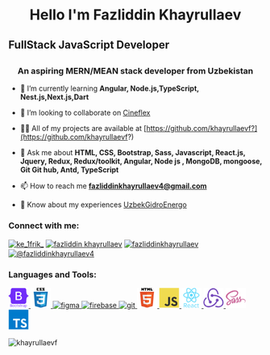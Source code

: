 <h1 align="center">Hello I'm Fazliddin Khayrullaev </h1>
<h2> FullStack JavaScript Developer <h2/>
<h3 align="center">An aspiring MERN/MEAN stack developer from Uzbekistan</h3>

- 🌱 I’m currently learning **Angular, Node.js,TypeScript, Nest.js,Next.js,Dart**

- 👯 I’m looking to collaborate on [Cineflex](https://github.com/khayrullaevf/cineflex-backend)

- 👨‍💻 All of my projects are available at [https://github.com/khayrullaevf?](https://github.com/khayrullaevf?)

<!-- - 📝 I regularly write articles on [https://t.me/fazliddinkhayrullaev](https://t.me/fazliddinkhayrullaev) -->

- 💬 Ask me about **HTML, CSS, Bootstrap, Sass, Javascript, React.js, Jquery, Redux, Redux/toolkit, Angular, Node js , MongoDB, mongoose, Git Git hub, Antd, TypeScript**

- 📫 How to reach me **fazliddinkhayrullaev4@gmail.com**

- 📄 Know about my experiences [UzbekGidroEnergo](https://github.com/uzgidro)

<h3 align="left">Connect with me:</h3>
<p align="left">
<a href="https://twitter.com/fazliddinkhoff" target="blank"><img align="center" src="https://raw.githubusercontent.com/rahuldkjain/github-profile-readme-generator/master/src/images/icons/Social/twitter.svg" alt="ke_1frik_" height="30" width="40" /></a>
<a href="https://www.linkedin.com/in/fazliddin-khayrullaev-3a3b34228/" target="blank"><img align="center" src="https://raw.githubusercontent.com/rahuldkjain/github-profile-readme-generator/master/src/images/icons/Social/linked-in-alt.svg" alt="fazliddin khayrullaev" height="30" width="40" /></a>
<a href="https://instagram.com/fazliddinkhayrullaev" target="blank"><img align="center" src="https://raw.githubusercontent.com/rahuldkjain/github-profile-readme-generator/master/src/images/icons/Social/instagram.svg" alt="fazliddinkhayrullaev" height="30" width="40" /></a>
<a href="https://medium.com/@fazliddinkhayrullaev4" target="blank"><img align="center" src="https://raw.githubusercontent.com/rahuldkjain/github-profile-readme-generator/master/src/images/icons/Social/medium.svg" alt="@fazliddinkhayrullaev4" height="30" width="40" /></a>
</p>

<h3 align="left">Languages and Tools:</h3>
<p align="left"> <a href="https://getbootstrap.com" target="_blank" rel="noreferrer"> <img src="https://raw.githubusercontent.com/devicons/devicon/master/icons/bootstrap/bootstrap-plain-wordmark.svg" alt="bootstrap" width="40" height="40"/> </a> <a href="https://www.w3schools.com/css/" target="_blank" rel="noreferrer"> <img src="https://raw.githubusercontent.com/devicons/devicon/master/icons/css3/css3-original-wordmark.svg" alt="css3" width="40" height="40"/> </a> <a href="https://www.figma.com/" target="_blank" rel="noreferrer"> <img src="https://www.vectorlogo.zone/logos/figma/figma-icon.svg" alt="figma" width="40" height="40"/> </a> <a href="https://firebase.google.com/" target="_blank" rel="noreferrer"> <img src="https://www.vectorlogo.zone/logos/firebase/firebase-icon.svg" alt="firebase" width="40" height="40"/> </a> <a href="https://git-scm.com/" target="_blank" rel="noreferrer"> <img src="https://www.vectorlogo.zone/logos/git-scm/git-scm-icon.svg" alt="git" width="40" height="40"/> </a> <a href="https://www.w3.org/html/" target="_blank" rel="noreferrer"> <img src="https://raw.githubusercontent.com/devicons/devicon/master/icons/html5/html5-original-wordmark.svg" alt="html5" width="40" height="40"/> </a> <a href="https://developer.mozilla.org/en-US/docs/Web/JavaScript" target="_blank" rel="noreferrer"> <img src="https://raw.githubusercontent.com/devicons/devicon/master/icons/javascript/javascript-original.svg" alt="javascript" width="40" height="40"/> </a> <a href="https://reactjs.org/" target="_blank" rel="noreferrer"> <img src="https://raw.githubusercontent.com/devicons/devicon/master/icons/react/react-original-wordmark.svg" alt="react" width="40" height="40"/> </a> <a href="https://redux.js.org" target="_blank" rel="noreferrer"> <img src="https://raw.githubusercontent.com/devicons/devicon/master/icons/redux/redux-original.svg" alt="redux" width="40" height="40"/> </a> <a href="https://sass-lang.com" target="_blank" rel="noreferrer"> <img src="https://raw.githubusercontent.com/devicons/devicon/master/icons/sass/sass-original.svg" alt="sass" width="40" height="40"/> </a> <a href="https://www.typescriptlang.org/" target="_blank" rel="noreferrer"> <img src="https://raw.githubusercontent.com/devicons/devicon/master/icons/typescript/typescript-original.svg" alt="typescript" width="40" height="40"/> </a> </p>

<p><img align="left" src="https://github-readme-stats.vercel.app/api/top-langs?username=khayrullaevf&show_icons=true&locale=en&layout=compact" alt="khayrullaevf" /></p>

